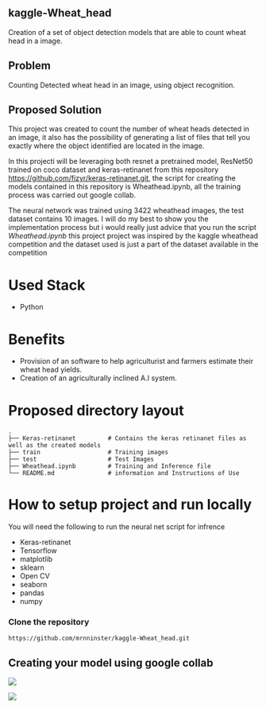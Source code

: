 ## kaggle-Wheat_head
Creation of a set of object detection models that are able to count wheat head in a image.


## Problem
Counting Detected wheat head in an image, using object recognition.

## Proposed Solution
This project was created to count the number of wheat heads detected in an image, it also has the possibility of generating a list of files that tell you exactly where the object identified are located in the image.

In this projecti will be leveraging both resnet a pretrained model, ResNet50 trained on coco dataset and keras-retinanet from this repository https://github.com/fizyr/keras-retinanet.git, the script for creating the models contained in this repository is Wheathead.ipynb, all the training process was carried out google collab. 

The neural network was trained using 3422 wheathead images, the test dataset contains 10 images. I will do my best to show you the implementation process but i would really just advice that you run the script *Wheathead.ipynb* this project project was inspired by the kaggle wheathead competition and the dataset used is just a part of the dataset available in the competition  


# Used Stack

- Python


# Benefits

- Provision of an software to help agriculturist and farmers estimate their wheat head yields.
- Creation of an agriculturally inclined A.I system.


#   Proposed directory layout

    .
    ├── Keras-retinanet         # Contains the keras retinanet files as well as the created models
    ├── train                   # Training images
    ├── test                    # Test Images
    ├── Wheathead.ipynb         # Training and Inference file
    └── README.md               # information and Instructions of Use


# How to setup project and run locally
You will need the following to run the neural net script for infrence
- Keras-retinanet
- Tensorflow
- matplotlib
- sklearn
- Open CV
- seaborn
- pandas
- numpy

### Clone the repository 
```
https://github.com/mrnninster/kaggle-Wheat_head.git
```

## Creating your model using google collab



![](screenshots/Screenshot%20(120).png)


![](screenshots/Screenshot%20(121).png)
